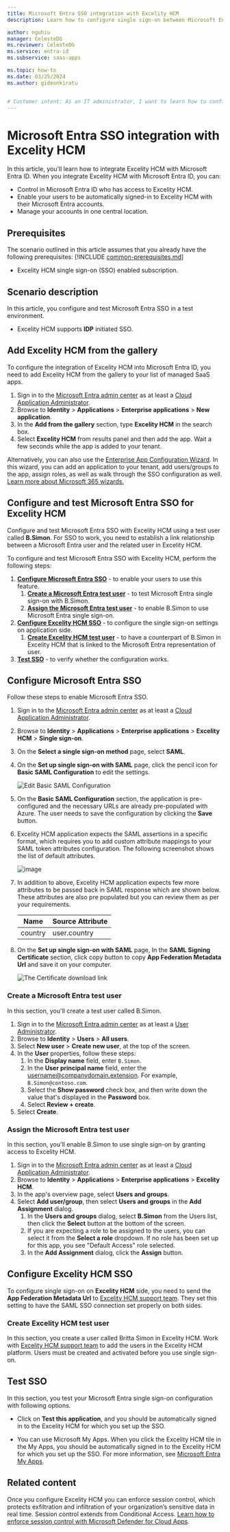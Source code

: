 ```yaml
---
title: Microsoft Entra SSO integration with Excelity HCM
description: Learn how to configure single sign-on between Microsoft Entra ID and Excelity HCM.

author: nguhiu
manager: CelesteDG
ms.reviewer: CelesteDG
ms.service: entra-id
ms.subservice: saas-apps

ms.topic: how-to
ms.date: 03/25/2024
ms.author: gideonkiratu


# Customer intent: As an IT administrator, I want to learn how to configure single sign-on between Microsoft Entra ID and Excelity HCM so that I can control who has access to Excelity HCM, enable automatic sign-in with Microsoft Entra accounts, and manage my accounts in one central location.
---
```


# Microsoft Entra SSO integration with Excelity HCM

In this article,  you'll learn how to integrate Excelity HCM with Microsoft Entra ID. When you integrate Excelity HCM with Microsoft Entra ID, you can:

* Control in Microsoft Entra ID who has access to Excelity HCM.
* Enable your users to be automatically signed-in to Excelity HCM with their Microsoft Entra accounts.
* Manage your accounts in one central location.

## Prerequisites
The scenario outlined in this article assumes that you already have the following prerequisites:
[!INCLUDE [common-prerequisites.md](~/identity/saas-apps/includes/common-prerequisites.md)]
* Excelity HCM single sign-on (SSO) enabled subscription.

## Scenario description

In this article,  you configure and test Microsoft Entra SSO in a test environment.

* Excelity HCM supports **IDP** initiated SSO.

## Add Excelity HCM from the gallery

To configure the integration of Excelity HCM into Microsoft Entra ID, you need to add Excelity HCM from the gallery to your list of managed SaaS apps.

1. Sign in to the [Microsoft Entra admin center](https://entra.microsoft.com) as at least a [Cloud Application Administrator](~/identity/role-based-access-control/permissions-reference.md#cloud-application-administrator).
1. Browse to **Identity** > **Applications** > **Enterprise applications** > **New application**.
1. In the **Add from the gallery** section, type **Excelity HCM** in the search box.
1. Select **Excelity HCM** from results panel and then add the app. Wait a few seconds while the app is added to your tenant.

 Alternatively, you can also use the [Enterprise App Configuration Wizard](https://portal.office.com/AdminPortal/home?Q=Docs#/azureadappintegration). In this wizard, you can add an application to your tenant, add users/groups to the app, assign roles, as well as walk through the SSO configuration as well. [Learn more about Microsoft 365 wizards.](/microsoft-365/admin/misc/azure-ad-setup-guides)

<a name='configure-and-test-azure-ad-sso-for-excelity-hcm'></a>

## Configure and test Microsoft Entra SSO for Excelity HCM

Configure and test Microsoft Entra SSO with Excelity HCM using a test user called **B.Simon**. For SSO to work, you need to establish a link relationship between a Microsoft Entra user and the related user in Excelity HCM.

To configure and test Microsoft Entra SSO with Excelity HCM, perform the following steps:

1. **[Configure Microsoft Entra SSO](#configure-azure-ad-sso)** - to enable your users to use this feature.
    1. **[Create a Microsoft Entra test user](#create-an-azure-ad-test-user)** - to test Microsoft Entra single sign-on with B.Simon.
    1. **[Assign the Microsoft Entra test user](#assign-the-azure-ad-test-user)** - to enable B.Simon to use Microsoft Entra single sign-on.
1. **[Configure Excelity HCM SSO](#configure-excelity-hcm-sso)** - to configure the single sign-on settings on application side.
    1. **[Create Excelity HCM test user](#create-excelity-hcm-test-user)** - to have a counterpart of B.Simon in Excelity HCM that is linked to the Microsoft Entra representation of user.
1. **[Test SSO](#test-sso)** - to verify whether the configuration works.

<a name='configure-azure-ad-sso'></a>

## Configure Microsoft Entra SSO

Follow these steps to enable Microsoft Entra SSO.

1. Sign in to the [Microsoft Entra admin center](https://entra.microsoft.com) as at least a [Cloud Application Administrator](~/identity/role-based-access-control/permissions-reference.md#cloud-application-administrator).
1. Browse to **Identity** > **Applications** > **Enterprise applications** > **Excelity HCM** > **Single sign-on**.
1. On the **Select a single sign-on method** page, select **SAML**.
1. On the **Set up single sign-on with SAML** page, click the pencil icon for **Basic SAML Configuration** to edit the settings.

   ![Edit Basic SAML Configuration](common/edit-urls.png)

1. On the **Basic SAML Configuration** section, the application is pre-configured and the necessary URLs are already pre-populated with Azure. The user needs to save the configuration by clicking the **Save** button.

1. Excelity HCM application expects the SAML assertions in a specific format, which requires you to add custom attribute mappings to your SAML token attributes configuration. The following screenshot shows the list of default attributes.

	![image](common/default-attributes.png)

1. In addition to above, Excelity HCM application expects few more attributes to be passed back in SAML response which are shown below. These attributes are also pre populated but you can review them as per your requirements.
	
	| Name | Source Attribute|
	| -----------| --------- |
    | country | user.country |

1. On the **Set up single sign-on with SAML** page, In the **SAML Signing Certificate** section, click copy button to copy **App Federation Metadata Url** and save it on your computer.

	![The Certificate download link](common/copy-metadataurl.png)

<a name='create-an-azure-ad-test-user'></a>

### Create a Microsoft Entra test user

In this section, you'll create a test user called B.Simon.

1. Sign in to the [Microsoft Entra admin center](https://entra.microsoft.com) as at least a [User Administrator](~/identity/role-based-access-control/permissions-reference.md#user-administrator).
1. Browse to **Identity** > **Users** > **All users**.
1. Select **New user** > **Create new user**, at the top of the screen.
1. In the **User** properties, follow these steps:
   1. In the **Display name** field, enter `B.Simon`.  
   1. In the **User principal name** field, enter the username@companydomain.extension. For example, `B.Simon@contoso.com`.
   1. Select the **Show password** check box, and then write down the value that's displayed in the **Password** box.
   1. Select **Review + create**.
1. Select **Create**.

<a name='assign-the-azure-ad-test-user'></a>

### Assign the Microsoft Entra test user

In this section, you'll enable B.Simon to use single sign-on by granting access to Excelity HCM.

1. Sign in to the [Microsoft Entra admin center](https://entra.microsoft.com) as at least a [Cloud Application Administrator](~/identity/role-based-access-control/permissions-reference.md#cloud-application-administrator).
1. Browse to **Identity** > **Applications** > **Enterprise applications** > **Excelity HCM**.
1. In the app's overview page, select **Users and groups**.
1. Select **Add user/group**, then select **Users and groups** in the **Add Assignment** dialog.
   1. In the **Users and groups** dialog, select **B.Simon** from the Users list, then click the **Select** button at the bottom of the screen.
   1. If you are expecting a role to be assigned to the users, you can select it from the **Select a role** dropdown. If no role has been set up for this app, you see "Default Access" role selected.
   1. In the **Add Assignment** dialog, click the **Assign** button.

## Configure Excelity HCM SSO

To configure single sign-on on **Excelity HCM** side, you need to send the **App Federation Metadata Url** to [Excelity HCM support team](mailto:HCM.Support@ceridian.com). They set this setting to have the SAML SSO connection set properly on both sides.

### Create Excelity HCM test user

In this section, you create a user called Britta Simon in Excelity HCM. Work with [Excelity HCM support team](mailto:HCM.Support@ceridian.com) to add the users in the Excelity HCM platform. Users must be created and activated before you use single sign-on.

## Test SSO 

In this section, you test your Microsoft Entra single sign-on configuration with following options.

* Click on **Test this application**, and you should be automatically signed in to the Excelity HCM for which you set up the SSO.

* You can use Microsoft My Apps. When you click the Excelity HCM tile in the My Apps, you should be automatically signed in to the Excelity HCM for which you set up the SSO. For more information, see [Microsoft Entra My Apps](/azure/active-directory/manage-apps/end-user-experiences#azure-ad-my-apps).

## Related content

Once you configure Excelity HCM you can enforce session control, which protects exfiltration and infiltration of your organization’s sensitive data in real time. Session control extends from Conditional Access. [Learn how to enforce session control with Microsoft Defender for Cloud Apps](/cloud-app-security/proxy-deployment-aad).
